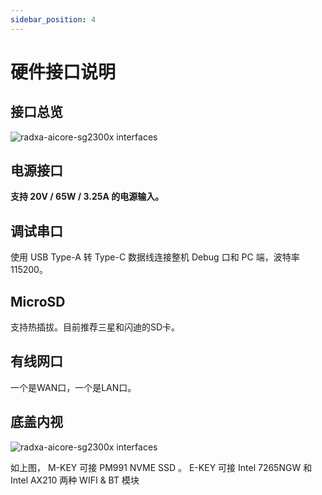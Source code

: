 ```yaml
---
sidebar_position: 4
---
```


# 硬件接口说明

<!-- 以下接口如果没有就删除，如果有的接口没有列出来，就加上去 -->

## 接口总览

<img src="/img/bm168m/radxa_fogwise_bm168m.webp" alt="radxa-aicore-sg2300x interfaces" />

## 电源接口

**支持 20V / 65W / 3.25A 的电源输入。**

## 调试串口

使用 USB Type-A 转 Type-C 数据线连接整机 Debug 口和 PC 端，波特率 115200。

## MicroSD

支持热插拔。目前推荐三星和闪迪的SD卡。

## 有线网口

一个是WAN口，一个是LAN口。

## 底盖内视

<img src="/img/bm168m/mark_fogwise_bm168m_02.webp" alt="radxa-aicore-sg2300x interfaces" />

如上图， M-KEY 可接 PM991 NVME SSD 。 E-KEY 可接 Intel 7265NGW 和 Intel AX210 两种 WIFI & BT 模块
